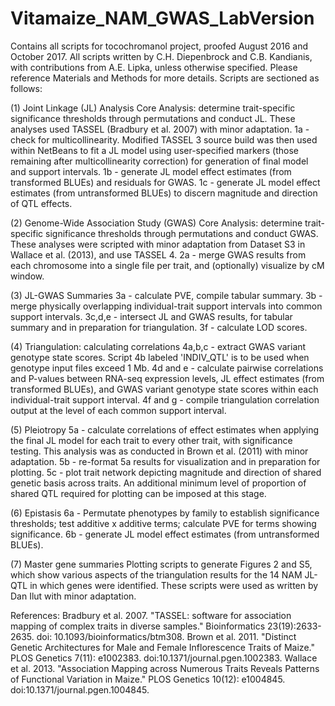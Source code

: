 # Vitamaize_NAM_GWAS_LabVersion
Contains all scripts for tocochromanol project, proofed August 2016 and October 2017.
All scripts written by C.H. Diepenbrock and C.B. Kandianis, with contributions from A.E. Lipka, unless otherwise specified. Please reference Materials and Methods for more details. Scripts are sectioned as follows:

(1) Joint Linkage (JL) Analysis
Core Analysis: determine trait-specific significance thresholds through permutations and conduct JL. These analyses used TASSEL (Bradbury et al. 2007) with minor adaptation.
1a - check for multicollinearity. Modified TASSEL 3 source build was then used within NetBeans to fit a JL model using user-specified markers (those remaining after multicollinearity correction) for generation of final model and support intervals.
1b - generate JL model effect estimates (from transformed BLUEs) and residuals for GWAS.
1c - generate JL model effect estimates (from untransformed BLUEs) to discern magnitude and direction of QTL effects.

(2) Genome-Wide Association Study (GWAS)
Core Analysis: determine trait-specific significance thresholds through permutations and conduct GWAS. These analyses were scripted with minor adaptation from Dataset S3 in Wallace et al. (2013), and use TASSEL 4.
2a - merge GWAS results from each chromosome into a single file per trait, and (optionally) visualize by cM window.

(3) JL-GWAS Summaries
3a - calculate PVE, compile tabular summary.
3b - merge physically overlapping individual-trait support intervals into common support intervals.
3c,d,e - intersect JL and GWAS results, for tabular summary and in preparation for triangulation.
3f - calculate LOD scores.

(4) Triangulation: calculating correlations 
4a,b,c - extract GWAS variant genotype state scores. Script 4b labeled 'INDIV_QTL' is to be used when genotype input files exceed 1 Mb.
4d and e - calculate pairwise correlations and P-values between RNA-seq expression levels, JL effect estimates (from transformed BLUEs), and GWAS variant genotype state scores within each individual-trait support interval.
4f and g - compile triangulation correlation output at the level of each common support interval.

(5) Pleiotropy
5a - calculate correlations of effect estimates when applying the final JL model for each trait to every other trait, with significance testing. This analysis was as conducted in Brown et al. (2011) with minor adaptation.
5b - re-format 5a results for visualization and in preparation for plotting.
5c - plot trait network depicting magnitude and direction of shared genetic basis across traits. An additional minimum level of proportion of shared QTL required for plotting can be imposed at this stage.

(6) Epistasis
6a - Permutate phenotypes by family to establish significance thresholds; test additive x additive terms; calculate PVE for terms showing significance.
6b - generate JL model effect estimates (from untransformed BLUEs).

(7) Master gene summaries
Plotting scripts to generate Figures 2 and S5, which show various aspects of the triangulation results for the 14 NAM JL-QTL in which genes were identified. These scripts were used as written by Dan Ilut with minor adaptation.

References:
Bradbury et al. 2007. "TASSEL: software for association mapping of complex traits in diverse samples." Bioinformatics 23(19):2633-2635. doi: 10.1093/bioinformatics/btm308.
Brown et al. 2011. "Distinct Genetic Architectures for Male and Female Inflorescence Traits of Maize." PLOS Genetics 7(11): e1002383. doi:10.1371/journal.pgen.1002383.
Wallace et al. 2013. "Association Mapping across Numerous Traits Reveals Patterns of Functional Variation in Maize." PLOS Genetics 10(12): e1004845. doi:10.1371/journal.pgen.1004845.
